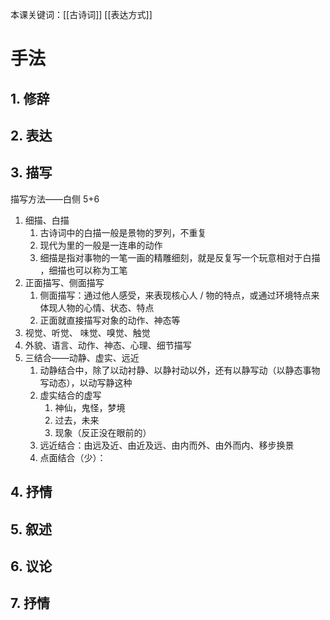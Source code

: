 本课关键词：[[古诗词]] [[表达方式]]
# 手法
## 1. 修辞
## 2. 表达
## 3. 描写
描写方法——白侧 5+6
1. 细描、白描
   1. 古诗词中的白描一般是景物的罗列，不重复
   2. 现代为里的一般是一连串的动作
   3. 细描是指对事物的一笔一画的精雕细刻，就是反复写一个玩意相对于白描 ，细描也可以称为工笔 
2. 正面描写、侧面描写
   1. 侧面描写：通过他人感受，来表现核心人 / 物的特点，或通过环境特点来体现人物的心情、状态、特点
   2. 正面就直接描写对象的动作、神态等
3. 视觉、听觉、 味觉、嗅觉、触觉
4. 外貌、语言、动作、神态、心理、细节描写
5. 三结合——动静、虚实、远近
   1. 动静结合中，除了以动衬静、以静衬动以外，还有以静写动（以静态事物写动态），以动写静这种
   2. 虚实结合的虚写
      1. 神仙，鬼怪，梦境
      2. 过去，未来
      3. 现象（反正没在眼前的）
    3. 远近结合：由远及近、由近及远、由内而外、由外而内、移步换景
    4. 点面结合（少）：
## 4. 抒情
## 5. 叙述
## 6. 议论
## 7. 抒情